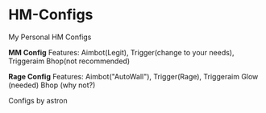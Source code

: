 # HM-Configs
My Personal HM Configs

**MM Config**
Features:
Aimbot(Legit), Trigger(change to your needs), Triggeraim
Bhop(not recommended)

**Rage Config**
Features:
Aimbot("AutoWall"), Trigger(Rage), Triggeraim
Glow (needed)
Bhop (why not?)

Configs by astron
